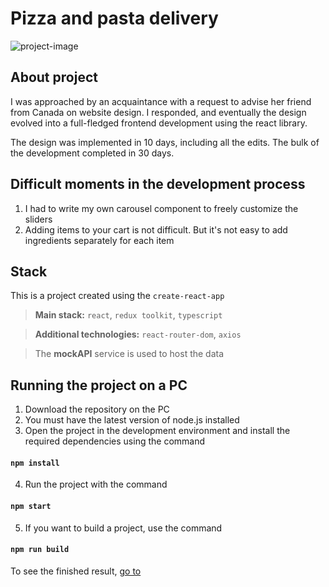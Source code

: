 # Pizza and pasta delivery
![project-image](https://lh3.googleusercontent.com/pw/AJFCJaWVcsKlleIVHmsYXulAXrWSkak2mtrZU2C-0Z34wjmm9s266zL6U3Ik6ibzZHGyNx_Pp3Z1g-3RtDZuGddptUwGZbnpkoB4DibFGqMbNi_Aj8TbTmmrXcn0tKpQQRiHtY30M7h_rKEE2ta2LmYkgmo=w2550-h960-s-no?authuser=0)

## About project

I was approached by an acquaintance with a request to advise her friend from Canada on website design. I responded, and eventually the design evolved into a full-fledged frontend development using the react library.

The design was implemented in 10 days, including all the edits. The bulk of the development completed in 30 days.

## Difficult moments in the development process

1. I had to write my own carousel component to freely customize the sliders
2. Adding items to your cart is not difficult. But it's not easy to add ingredients separately for each item

## Stack

This is a project created using the `create-react-app`

> **Main stack:** `react`, `redux toolkit`, `typescript`

> **Additional technologies:** `react-router-dom`, `axios`

> The **mockAPI** service is used to host the data

## Running the project on a PC

1. Download the repository on the PC
2. You must have the latest version of node.js installed
3. Open the project in the development environment and install the required dependencies using the command

#### `npm install`

4. Run the project with the command

#### `npm start`

5. If you want to build a project, use the command

#### `npm run build`

To see the finished result, [go to](https://yastrebdev.github.io/React-pizza/)
